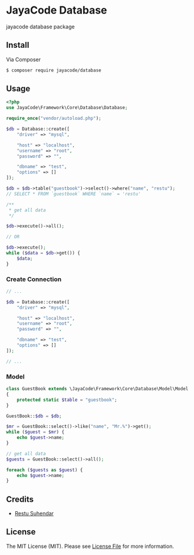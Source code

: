 # JayaCode Database

jayacode database package

## Install

Via Composer

``` bash
$ composer require jayacode/database
```

## Usage
``` php
<?php
use JayaCode\Framework\Core\Database\Database;

require_once("vendor/autoload.php");

$db = Database::create([
    "driver" => "mysql",

    "host" => "localhost",
    "username" => "root",
    "password" => "",

    "dbname" => "test",
    "options" => []
]);

$db = $db->table("guestbook")->select()->where("name", "restu"); 
// SELECT * FROM `guestbook` WHERE `name` = 'restu'

/**
 * get all data
 */

$db->execute()->all();

// OR

$db->execute();
while ($data = $db->get()) {
    $data;
}
```

### Create Connection
```php
// ...

$db = Database::create([
    "driver" => "mysql",

    "host" => "localhost",
    "username" => "root",
    "password" => "",

    "dbname" => "test",
    "options" => []
]);

// ...
```

### Model
```php
class GuestBook extends \JayaCode\Framework\Core\Database\Model\Model
{
    protected static $table = "guestbook";
}
```

```php
GuestBook::$db = $db;

$mr = GuestBook::select()->like("name", "Mr.%")->get();
while ($guest = $mr) {
    echo $guest->name;
}

// get all data
$guests = GuestBook::select()->all();

foreach ($guests as $guest) {
    echo $guest->name;
}
```

## Credits

- [Restu Suhendar][link-author]

## License

The MIT License (MIT). Please see [License File](LICENSE.md) for more information.

[link-author]: https://github.com/aarestu
